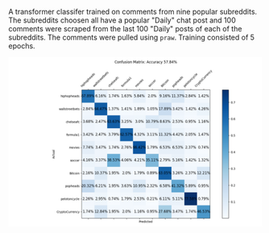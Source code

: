 A transformer classifer trained on comments from nine popular subreddits.
The subreddits choosen all have a popular "Daily" chat post and 100 comments
were scraped from the last 100 "Daily" posts of each of the subreddits. The 
comments were pulled using `praw`. Training consisted of 5 epochs.

![](./run_experiment/all/metrics/validation_ep10.png) 

